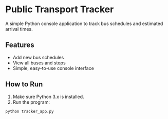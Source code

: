 # Public Transport Tracker

A simple Python console application to track bus schedules and estimated arrival times.

## Features
- Add new bus schedules
- View all buses and stops
- Simple, easy-to-use console interface

## How to Run
1. Make sure Python 3.x is installed.
2. Run the program:

```bash
python tracker_app.py
